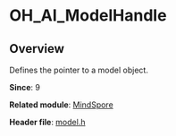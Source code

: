 # OH_AI_ModelHandle
<!--Kit_MindSpore Lite Kit--><!--System_AI-->

## Overview

Defines the pointer to a model object.

**Since**: 9

**Related module**: [MindSpore](capi-mindspore.md)

**Header file**: [model.h](capi-model-h.md)
